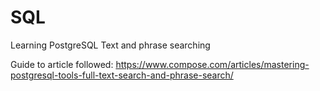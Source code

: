 # SQL
Learning PostgreSQL Text and phrase searching

Guide to article followed: 
https://www.compose.com/articles/mastering-postgresql-tools-full-text-search-and-phrase-search/
